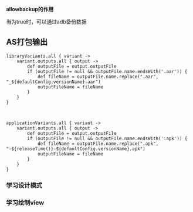 **allowbackup的作用**

当为true时，可以通过adb备份数据


## AS打包输出   

	libraryVariants.all { variant ->
        variant.outputs.all { output ->
            def outputFile = output.outputFile
            if (outputFile != null && outputFile.name.endsWith('.aar')) {
                def fileName = outputFile.name.replace(".aar", "_${defaultConfig.versionName}.aar")
                outputFileName = fileName
            }
        }
    }


	
    applicationVariants.all { variant ->
        variant.outputs.all { output ->
            def outputFile = output.outputFile
            if (outputFile != null && outputFile.name.endsWith('.apk')) {
                def fileName = outputFile.name.replace(".apk", "-${releaseTime()}-${defaultConfig.versionName}.apk")
                outputFileName = fileName
            }
        }
    }


###  学习设计模式
### 学习绘制view ###



